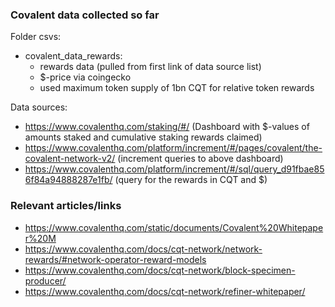 ### Covalent data collected so far

Folder csvs:
* covalent_data_rewards: 
    - rewards data (pulled from first link of data source list)
    - $-price via coingecko
    - used maximum token supply of 1bn CQT for relative token rewards

Data sources:
- https://www.covalenthq.com/staking/#/ (Dashboard with $-values of amounts staked and cumulative staking rewards claimed)
- https://www.covalenthq.com/platform/increment/#/pages/covalent/the-covalent-network-v2/ (increment queries to above dashboard)
- https://www.covalenthq.com/platform/increment/#/sql/query_d91fbae856f84a94888287e1fb/ (query for the rewards in CQT and $)


### Relevant articles/links

- https://www.covalenthq.com/static/documents/Covalent%20Whitepaper%20M
- https://www.covalenthq.com/docs/cqt-network/network-rewards/#network-operator-reward-models
- https://www.covalenthq.com/docs/cqt-network/block-specimen-producer/
- https://www.covalenthq.com/docs/cqt-network/refiner-whitepaper/




